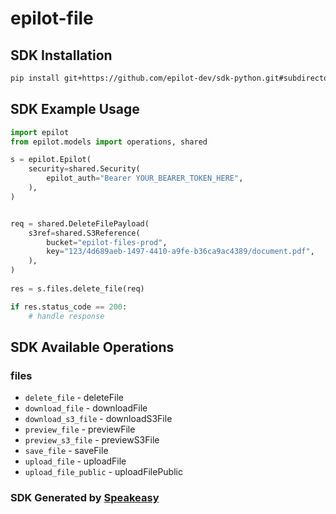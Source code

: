 # epilot-file

<!-- Start SDK Installation -->
## SDK Installation

```bash
pip install git+https://github.com/epilot-dev/sdk-python.git#subdirectory=file
```
<!-- End SDK Installation -->

## SDK Example Usage
<!-- Start SDK Example Usage -->
```python
import epilot
from epilot.models import operations, shared

s = epilot.Epilot(
    security=shared.Security(
        epilot_auth="Bearer YOUR_BEARER_TOKEN_HERE",
    ),
)


req = shared.DeleteFilePayload(
    s3ref=shared.S3Reference(
        bucket="epilot-files-prod",
        key="123/4d689aeb-1497-4410-a9fe-b36ca9ac4389/document.pdf",
    ),
)
    
res = s.files.delete_file(req)

if res.status_code == 200:
    # handle response
```
<!-- End SDK Example Usage -->

<!-- Start SDK Available Operations -->
## SDK Available Operations


### files

* `delete_file` - deleteFile
* `download_file` - downloadFile
* `download_s3_file` - downloadS3File
* `preview_file` - previewFile
* `preview_s3_file` - previewS3File
* `save_file` - saveFile
* `upload_file` - uploadFile
* `upload_file_public` - uploadFilePublic
<!-- End SDK Available Operations -->

### SDK Generated by [Speakeasy](https://docs.speakeasyapi.dev/docs/using-speakeasy/client-sdks)
